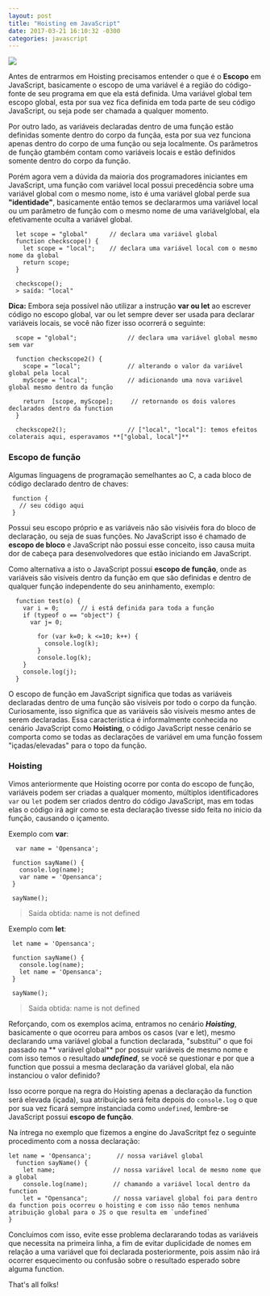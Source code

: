 ```yaml
---
layout: post
title: "Hoisting em JavaScript"
date: 2017-03-21 16:10:32 -0300
categories: javascript
---
```


![](http://www.legosse.com.br/lego/image/cache/data/LEGO_BRICK_MORE/10663_4-640x640.jpg)


Antes de entrarmos em Hoisting precisamos entender o que é o **Escopo** em JavaScript, basicamente o escopo de uma variável é a região do código-fonte  de seu programa em que ela está definida. Uma variável global tem escopo global, esta por sua vez fica definida em toda parte de seu código JavaScript, ou seja pode ser chamada a qualquer momento.

Por outro lado, as variáveis declaradas dentro de uma função estão definidas somente dentro do corpo da funçãa, esta por sua vez funciona apenas dentro do corpo de uma função ou seja localmente. Os parâmetros de função gtambém contam como variáveis locais e estão definidos somente dentro do corpo da função.

Porém agora vem a dúvida da maioria dos programadores iniciantes em JavaScript, uma função com variável local possui precedência sobre uma variável global com o mesmo nome, isto é uma variável global perde sua **"identidade"**, basicamente então temos se declararmos uma variável local ou um parâmetro de função com o mesmo nome de uma variávelglobal, ela efetivamente oculta a variável global.

```
  let scope = "global"      // declara uma variável global
  function checkscope() {   
    let scope = "local";    // declara uma variável local com o mesmo nome da global
    return scope;           
  }

  checkscope();
  > saída: "local"

```

**Dica:** Embora seja possível não utilizar a instrução **var ou let** ao escrever código no escopo global, var ou let sempre dever ser usada para declarar variáveis locais, se você não fizer isso ocorrerá o seguinte:

```
  scope = "global";              // declara uma variável global mesmo sem var

  function checkscope2() {
    scope = "local";             // alterando o valor da variável global pela local
    myScope = "local";           // adicionando uma nova variável global mesmo dentro da função

    return  [scope, myScope];     // retornando os dois valores declarados dentro da function
  }

  checkscope2();                 // ["local", "local"]: temos efeitos colaterais aqui, esperavamos **["global, local"]**

```

### Escopo de função

Algumas linguagens de programação semelhantes ao C, a cada bloco de código declarado dentro de chaves:

```
 function {  
   // seu código aqui
 }
```

 Possui seu escopo próprio e as variáveis não são visivéis fora do bloco de declaração, ou seja de suas funções.
 No JavaScript isso é chamado de **escopo de bloco** e JavaScript não possui esse conceito, isso causa muita dor de cabeça para desenvolvedores que estão iniciando em JavaScript.

Como alternativa a isto o JavaScript possui **escopo de função**, onde as variáveis são visíveis dentro da função em que são definidas e dentro  de qualquer função independente do seu aninhamento, exemplo:


```
  function test(o) {
    var i = 0;      // i está definida para toda a função
    if (typeof o == "object") {
      var j= 0;

        for (var k=0; k <=10; k++) {
          console.log(k);
        }
        console.log(k);
    }
    console.log(j);
  }

```
O escopo de função em JavaScript significa que todas as variáveis declaradas dentro de uma função são visíveis por todo o corpo da função. Curiosamente, isso significa que as variáveis são visíveis mesmo antes de serem declaradas. Essa característica é informalmente conhecida no cenário JavaScript como **Hoisting**, o código JavaScript nesse cenário se comporta como se todas as declarações de variável em uma função fossem "içadas/elevadas" para o topo da função.

### Hoisting

Vimos anteriormente que Hoisting ocorre por conta do escopo de função, variáveis podem ser criadas a qualquer momento, múltiplos identificadores `var` ou `let` podem ser criados dentro do código JavaScript, mas em todas elas o código irá agir como se esta declaração tivesse sido feita no inicio da função, causando o içamento.

Exemplo com **var**:

```
  var name = 'Opensanca';

 function sayName() {
   console.log(name);
   var name = 'Opensanca';
 }

 sayName();

```

  > Saída obtida: name is not defined


Exemplo com **let**:

```
 let name = 'Opensanca';

 function sayName() {
   console.log(name);
   let name = 'Opensanca';
 }

 sayName();

```

> Saída obtida: name is not defined


Reforçando, com os exemplos acima, entramos no cenário ***Hoisting***, basicamente o que ocorreu para ambos os casos (var e let), mesmo declarando uma variável global a function declarada, "substitui" o que foi passado na ** variável global** por possuir variáveis de mesmo nome e com isso temos o resultado ***undefined***, se você se questionar e por que a function que possui a mesma declaração da variável global, ela não instanciou o valor definido?

Isso ocorre porque na regra do Hoisting apenas a declaração da function será elevada (içada), sua atribuição será feita depois do `console.log` o que por sua vez ficará sempre instanciada como `undefined`, lembre-se JavaScript possui **escopo de função**.

Na íntrega no exemplo que fizemos a engine do JavaScritpt fez o seguinte procedimento com a nossa declaração:

```
let name = 'Opensanca';       // nossa variável global
  function sayName() {
    let name;                // nossa variável local de mesmo nome que a global
    console.log(name);       // chamando a variável local dentro da function
    let = "Opensanca";       // nossa variavel global foi para dentro da function pois ocorreu o hoisting e com isso não temos nenhuma atribuição global para o JS o que resulta em `undefined`
}
```

Concluimos com isso, evite esse problema declararando todas as variáveis que necessita na primeira linha, a fim de evitar duplicidade de nomes em relação a uma variável que foi declarada posteriormente, pois assim não irá ocorrer esquecimento ou confusão sobre o resultado esperado sobre alguma function.

That's all folks! 
